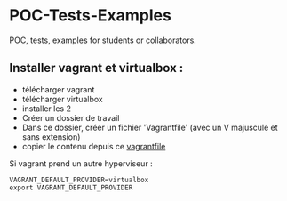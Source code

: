 # POC-Tests-Examples

POC, tests, examples for students or collaborators.

## Installer vagrant et virtualbox :

* télécharger vagrant
* télécharger virtualbox
* installer les 2
* Créer un dossier de travail
* Dans ce dossier, créer un fichier 'Vagrantfile' (avec un V majuscule et sans extension)
* copier le contenu depuis ce [vagrantfile](https://raw.githubusercontent.com/micheelengronne/POC-Tests-Examples/main/Vagrantfile)

Si vagrant prend un autre hyperviseur :

````
VAGRANT_DEFAULT_PROVIDER=virtualbox
export VAGRANT_DEFAULT_PROVIDER
````
